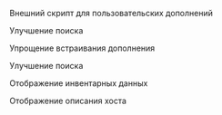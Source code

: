 Внешний скрипт для пользовательских дополнений

Улучшение поиска

Упрощение встраивания дополнения

Улучшение поиска

Отображение инвентарных данных

Отображение описания хоста
